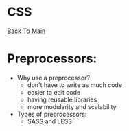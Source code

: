 # CSS

[Back To Main](../README.md)

# Preprocessors:

- Why use a preprocessor?
  - don't have to write as much code
  - easier to edit code
  - having reusable libraries
  - more modularity and scalability
- Types of preprocessors:
  - SASS and LESS
